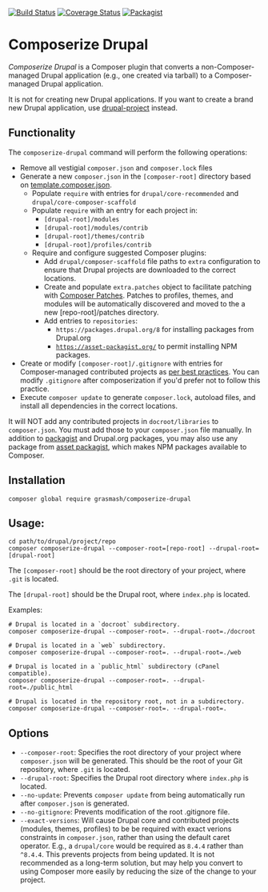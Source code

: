 [![Build Status](https://travis-ci.org/grasmash/composerize-drupal.svg?branch=master)](https://travis-ci.org/grasmash/composerize-drupal) [![Coverage Status](https://coveralls.io/repos/github/grasmash/composerize-drupal/badge.svg?branch=master)](https://coveralls.io/github/grasmash/composerize-drupal?branch=master) [![Packagist](https://img.shields.io/packagist/v/grasmash/composerize-drupal.svg)](https://packagist.org/packages/grasmash/composerize-drupal)

# Composerize Drupal

_Composerize Drupal_ is a Composer plugin that converts a non-Composer-managed Drupal application (e.g., one created via tarball) to a Composer-managed Drupal application.

It is not for creating new Drupal applications. If you want to create a brand new Drupal application, use [drupal-project](https://github.com/drupal-composer/drupal-project) instead.

## Functionality

The `composerize-drupal` command will perform the following operations:

* Remove all vestigial `composer.json` and `composer.lock` files
* Generate a new `composer.json` in the `[composer-root]` directory based on [template.composer.json](template.composer.json).
    * Populate `require` with entries for `drupal/core-recommended` and `drupal/core-composer-scaffold`
    * Populate `require` with an entry for each project in:
        * `[drupal-root]/modules`
        * `[drupal-root]/modules/contrib`
        * `[drupal-root]/themes/contrib`
        * `[drupal-root]/profiles/contrib`
    * Require and configure suggested Composer plugins:
        * Add `drupal/composer-scaffold` file paths to `extra` configuration to ensure that Drupal projects are downloaded to the correct locations.
        * Create and populate `extra.patches` object to facilitate patching with [Composer Patches](https://github.com/cweagans/composer-patches). Patches to profiles, themes, and modules will be automatically discovered and moved to the a new [repo-root]/patches directory.
        * Add entries to `repositories`:
            * `https://packages.drupal.org/8` for installing packages from Drupal.org
            * [`https://asset-packagist.org/`](https://asset-packagist.org/) to permit installing NPM packages.
* Create or modify `[composer-root]/.gitignore` with entries for Composer-managed contributed projects as [per best practices](https://getcomposer.org/doc/faqs/should-i-commit-the-dependencies-in-my-vendor-directory.md). You can modify `.gitignore` after composerization if you'd prefer not to follow this practice.
* Execute `composer update` to generate `composer.lock`, autoload files, and install all dependencies in the correct locations.

It will NOT add any contributed projects in `docroot/libraries` to `composer.json`. You must add those to your `composer.json` file manually. In addition to [packagist](https://packagist.org/) and Drupal.org packages, you may also use any package from [asset packagist](https://asset-packagist.org/), which makes NPM packages available to Composer.

## Installation

```
composer global require grasmash/composerize-drupal
```

## Usage:
```
cd path/to/drupal/project/repo
composer composerize-drupal --composer-root=[repo-root] --drupal-root=[drupal-root]
```

The `[composer-root]` should be the root directory of your project, where `.git` is located.

The `[drupal-root]` should be the Drupal root, where `index.php` is located.

Examples:
```
# Drupal is located in a `docroot` subdirectory.
composer composerize-drupal --composer-root=. --drupal-root=./docroot

# Drupal is located in a `web` subdirectory.
composer composerize-drupal --composer-root=. --drupal-root=./web

# Drupal is located in a `public_html` subdirectory (cPanel compatible).
composer composerize-drupal --composer-root=. --drupal-root=./public_html

# Drupal is located in the repository root, not in a subdirectory.
composer composerize-drupal --composer-root=. --drupal-root=.
```

## Options

* `--composer-root`: Specifies the root directory of your project where `composer.json` will be generated. This should be the root of your Git repository, where `.git` is located.
* `--drupal-root`: Specifies the Drupal root directory where `index.php` is located.
* `--no-update`: Prevents `composer update` from being automatically run after `composer.json` is generated.
* `--no-gitignore`: Prevents modification of the root .gitignore file. 
* `--exact-versions`: Will cause Drupal core and contributed projects (modules, themes, profiles) to be be required with exact verions constraints in `composer.json`, rather than using the default caret operator. E.g., a `drupal/core` would be required as `8.4.4` rather than `^8.4.4`. This prevents projects from being updated. It is not recommended as a long-term solution, but may help you convert to using Composer more easily by reducing the size of the change to your project.

